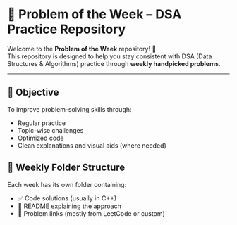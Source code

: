 # 📘 Problem of the Week – DSA Practice Repository

Welcome to the **Problem of the Week** repository! 🧠  
This repository is designed to help you stay consistent with DSA (Data Structures & Algorithms) practice through **weekly handpicked problems**.

---

## 🚀 Objective

To improve problem-solving skills through:
- Regular practice
- Topic-wise challenges
- Optimized code
- Clean explanations and visual aids (where needed)

## 📅 Weekly Folder Structure

Each week has its own folder containing:
- ✅ Code solutions (usually in C++)
- 📄 README explaining the approach
- 📝 Problem links (mostly from LeetCode or custom)
